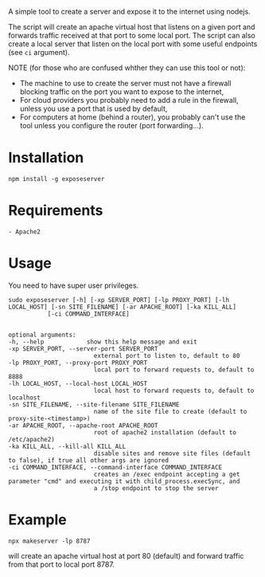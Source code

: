 A simple tool to create a server and expose it to the internet using nodejs.

The script will create an apache virtual host that listens on a given port and forwards traffic received at that port to some local port. The script can also create a local server that listen on the local port with some useful endpoints (see `ci` argument).

NOTE (for those who are confused whther they can use this tool or not):
 - The machine to use to create the server must not have a firewall blocking traffic on the port you want to expose to the internet,
 - For cloud providers you probably need to add a rule in the firewall, unless you use a port that is used by default,
 - For computers at home (behind a router), you probably can't use the tool unless you configure the router (port forwarding...).

# Installation

    npm install -g exposeserver

# Requirements

    - Apache2

# Usage
You need to have super user privileges.

    sudo exposeserver [-h] [-xp SERVER_PORT] [-lp PROXY_PORT] [-lh LOCAL_HOST] [-sn SITE_FILENAME] [-ar APACHE_ROOT] [-ka KILL_ALL]
               [-ci COMMAND_INTERFACE]


    optional arguments:
    -h, --help            show this help message and exit
    -xp SERVER_PORT, --server-port SERVER_PORT
                            external port to listen to, default to 80
    -lp PROXY_PORT, --proxy-port PROXY_PORT
                            local port to forward requests to, default to 8888
    -lh LOCAL_HOST, --local-host LOCAL_HOST
                            local host to forward requests to, default to localhost
    -sn SITE_FILENAME, --site-filename SITE_FILENAME
                            name of the site file to create (default to proxy-site-<timestamp>)
    -ar APACHE_ROOT, --apache-root APACHE_ROOT
                            root of apache2 installation (default to /etc/apache2)
    -ka KILL_ALL, --kill-all KILL_ALL
                            disable sites and remove site files (default to false), if true all other args are ignored
    -ci COMMAND_INTERFACE, --command-interface COMMAND_INTERFACE
                            creates an /exec endpoint accepting a get parameter "cmd" and executing it with child_process.execSync, and
                            a /stop endpoint to stop the server

# Example
    
    npx makeserver -lp 8787

will create an apache virtual host at port 80 (default) and forward traffic from that port to local port 8787.